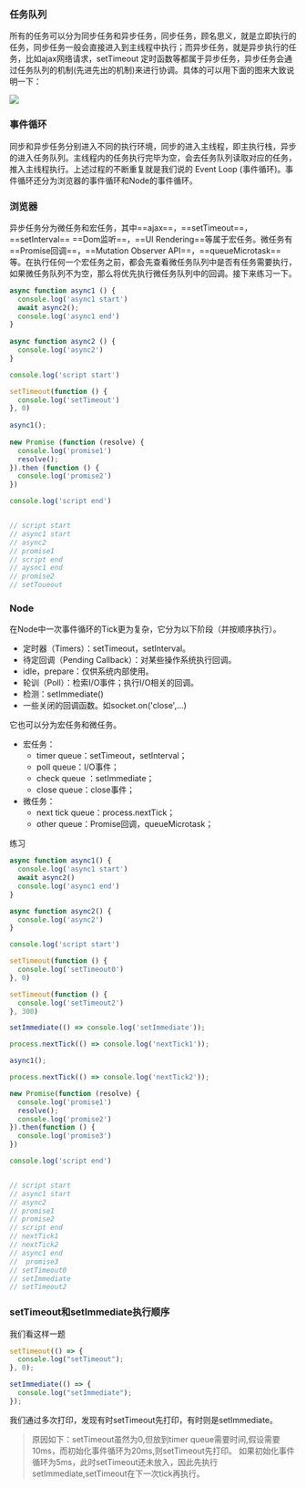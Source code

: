 ### 任务队列
所有的任务可以分为同步任务和异步任务，同步任务，顾名思义，就是立即执行的任务，同步任务一般会直接进入到主线程中执行；而异步任务，就是异步执行的任务，比如ajax网络请求，setTimeout 定时函数等都属于异步任务，异步任务会通过任务队列的机制(先进先出的机制)来进行协调。具体的可以用下面的图来大致说明一下：

![](https://pic4.zhimg.com/80/v2-1337770fcc29d10325ee4eb127496fff_720w.jpg)
### 事件循环
同步和异步任务分别进入不同的执行环境，同步的进入主线程，即主执行栈，异步的进入任务队列。主线程内的任务执行完毕为空，会去任务队列读取对应的任务，推入主线程执行。上述过程的不断重复就是我们说的 Event Loop (事件循环)。事件循环还分为浏览器的事件循环和Node的事件循环。
### 浏览器

异步任务分为微任务和宏任务，其中==ajax==，==setTimeout==，==setInterval== ==Dom监听==，==UI Rendering==等属于宏任务。微任务有==Promise回调==，==Mutation Observer API==，==queueMicrotask==等。在执行任何一个宏任务之前，都会先查看微任务队列中是否有任务需要执行，如果微任务队列不为空，那么将优先执行微任务队列中的回调。接下来练习一下。
```js
async function async1 () {
  console.log('async1 start')
  await async2();
  console.log('async1 end')
}
 
async function async2 () {
  console.log('async2')
}

console.log('script start')

setTimeout(function () {
  console.log('setTimeout')
}, 0)
 
async1();
 
new Promise (function (resolve) {
  console.log('promise1')
  resolve();
}).then (function () {
  console.log('promise2')
})

console.log('script end')


// script start
// async1 start
// async2
// promise1
// script end
// aysnc1 end
// promise2
// setToueout
```
### Node
在Node中一次事件循环的Tick更为复杂，它分为以下阶段（并按顺序执行）。
- 定时器（Timers）：setTimeout，setInterval。
- 待定回调（Pending Callback）：对某些操作系统执行回调。
- idle，prepare：仅供系统内部使用。
- 轮训（Poll）：检索I/O事件；执行I/O相关的回调。
- 检测：setImmediate()
- 一些关闭的回调函数。如socket.on('close',...)

它也可以分为宏任务和微任务。
- 宏任务：
	- timer queue：setTimeout，setInterval；
	- poll queue：I/O事件；
	- check queue ：setImmediate；
	- close queue：close事件；
- 微任务：
	- next tick queue：process.nextTick；
	- other queue：Promise回调，queueMicrotask；

练习
```javascript
async function async1() {
  console.log('async1 start')
  await async2()
  console.log('async1 end')
}

async function async2() {
  console.log('async2')
}

console.log('script start')

setTimeout(function () {
  console.log('setTimeout0')
}, 0)

setTimeout(function () {
  console.log('setTimeout2')
}, 300)

setImmediate(() => console.log('setImmediate'));

process.nextTick(() => console.log('nextTick1'));

async1();

process.nextTick(() => console.log('nextTick2'));

new Promise(function (resolve) {
  console.log('promise1')
  resolve();
  console.log('promise2')
}).then(function () {
  console.log('promise3')
})

console.log('script end')


// script start
// async1 start
// async2
// promise1
// promise2
// script end
// nextTick1
// nextTick2
// async1 end
//  promise3
// setTimeout0
// setImmediate
// setTimeout2
```
### setTimeout和setImmediate执行顺序
我们看这样一题
```javascript
setTimeout(() => {
  console.log("setTimeout");
}, 0);

setImmediate(() => {
  console.log("setImmediate");
});
```
我们通过多次打印，发现有时setTimeout先打印，有时则是setImmediate。
> 原因如下：setTimeout虽然为0,但放到timer queue需要时间,假设需要10ms，而初始化事件循环为20ms,则setTimeout先打印。
如果初始化事件循环为5ms，此时setTimeout还未放入，因此先执行setImmediate,setTimeout在下一次tick再执行。







